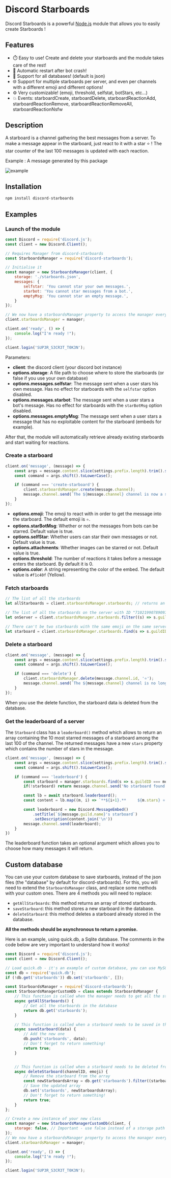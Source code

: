 # Discord Starboards

Discord Starboards is a powerful [Node.js](https://nodejs.org) module that allows you to easily create Starboards !

## Features

-   ⏱️ Easy to use! Create and delete your starboards and the module takes care of the rest!
-   🔄 Automatic restart after bot crash!
-   📁 Support for all databases! (default is json)
-   🌐 Support for multiple starboards per server, and even per channels with a different emoji and different options!
-   ⚙️ Very customizable! (emoji, threshold, selfstat, botStars, etc...)
-   💥 Events: starboardCreate, starboardDelete, starboardReactionAdd, starboardReactionRemove, starboardReactionRemoveAll, starboardReactionNsfw

## Description

A starboard is a channel gathering the best messages from a server.
To make a message appear in the starboard, just react to it with a star ⭐ !
The star counter of the last 100 messages is updated with each reaction.

Example : A message generated by this package

![example](images/exampleMsg.png)

## Installation

```js
npm install discord-starboards
```

## Examples

### Launch of the module

```js
const Discord = require('discord.js');
const client = new Discord.Client();

// Requires Manager from discord-starboards
const StarboardsManager = require('discord-starboards');

// Initialise it
const manager = new StarboardsManager(client, {
    storage: './starboards.json',
    messages: {
        selfstar: 'You cannot star your own messages.',
        starbot: 'You cannot star messages from a bot.',
        emptyMsg: 'You cannot star an empty message.',
    }
});

// We now have a starboardsManager property to access the manager everywhere!
client.starboardsManager = manager;

client.on('ready', () => {
    console.log("I'm ready !");
});

client.login('SUP3R_S3CR3T_T0K3N');
```

Parameters: 
-   **client**: the discord client (your discord bot instance)
-   **options.storage**: A file path to choose where to store the starboards (or false if you use your own database)
-   **options.messages.selfstar**: The message sent when a user stars his own message. Has no effect for starboards with the `selfstar` option disabled.
-   **options.messages.starbot**: The message sent when a user stars a bot's message. Has no effect for starboards with the `starBotMsg` option disabled.
-   **options.messages.emptyMsg**: The message sent when a user stars a message that has no exploitable content for the starboard (embeds for example).

After that, the module will automatically retrieve already existing starboards and start waiting for reactions.

### Create a starboard

```js
client.on('message', (message) => {
    const args = message.content.slice(settings.prefix.length).trim().split(/ +/g);
    const command = args.shift().toLowerCase();

    if (command === 'create-starboard') {
        client.starboardsManager.create(message.channel);
        message.channel.send(`The ${message.channel} channel is now a starboard!`);
    }
});
```

-   **options.emoji**: The emoji to react with in order to get the message into the starboard. The default emoji is `⭐`.
-   **options.starBotMsg**: Whether or not the messages from bots can be starred. Default value is true.
-   **options.selfStar**: Whether users can star their own messages or not. Default value is true.
-   **options.attachments**: Whether images can be starred or not. Default value is true.
-   **options.threshold**: The number of reactions it takes before a message enters the starboard. By default it is 0.
-   **options.color**: A string representing the color of the embed. The default value is `#f1c40f` (Yellow).


### Fetch starboards

```js
// The list of all the starboards
let allStarboards = client.starboardsManager.starboards; // returns an array of starboards

// The list of all the starboards on the server with ID "710219907890937856"
let onServer = client.starboardsManager.starboards.filter((s) => s.guildID === '710219907890937856');

// There can't be two starboards with the same emoji on the same server.
let starboard = client.starboardsManager.starboards.find(s => s.guildID === message.guild.id && s.options.emoji === '⭐');
```

### Delete a starboard

```js
client.on('message', (message) => {
    const args = message.content.slice(settings.prefix.length).trim().split(/ +/g);
    const command = args.shift().toLowerCase();

    if (command === 'delete') {
        client.starboardsManager.delete(message.channel.id, '⭐');
        message.channel.send(`The ${message.channel} channel is no longer a starboard!`);
    }
});
```

When you use the delete function, the starboard data is deleted from the database.

### Get the leaderboard of a server

The `Starboard` class has a `leaderboard()` method which allows to return an array containing the 10 most starred messages of a starboard among the last 100 of the channel. The returned messages have a new `stars` property which contains the number of stars in the message.

```js
client.on('message', (message) => {
    const args = message.content.slice(settings.prefix.length).trim().split(/ +/g);
    const command = args.shift().toLowerCase();

    if (command === 'leaderboard') {
        const starboard = manager.starboards.find(s => s.guildID === message.guild.id && s.options.emoji === '⭐')
        if(!starboard) return message.channel.send('No starboard found.');

        const lb = await starboard.leaderboard();
        const content = lb.map((m, i) => `**${i+1}.**     ${m.stars} ⭐  -  ${m.embeds[0].description || `[Image](${m.embeds[0].image.url})`}`);

        const leaderboard = new Discord.MessageEmbed()
            .setTitle(`${message.guild.name}'s starboard`)
            .setDescription(content.join('\n'))
        message.channel.send(leaderboard);
    }
})
```

The leaderboard function takes an optional argument which allows you to choose how many messages it will return.

## Custom database

You can use your custom database to save starboards, instead of the json files (the "database" by default for discord-starboards). For this, you will need to extend the `StarboardsManager` class, and replace some methods with your custom ones. There are 4 methods you will need to replace:

-   `getAllStarboards`: this method returns an array of stored starboards.
-   `saveStarboard`: this method stores a new starboard in the database.
-   `deleteStarboard`: this method deletes a starboard already stored in the database.

**All the methods should be asynchronous to return a promise.**

Here is an example, using quick.db, a Sqlite database. The comments in the code below are very important to understand how it works!

```js
const Discord = require('discord.js');
const client = new Discord.Client();

// Load quick.db - it's an example of custom database, you can use MySQL, PostgreSQL, etc...
const db = require('quick.db');
if (!db.get('starboards')) db.set('starboards', []);

const StarboardsManager = require('discord-starboards');
const StarboardsManagerCustomDb = class extends StarboardsManager {
    // This function is called when the manager needs to get all the starboards stored in the database.
    async getAllStarboards() {
        // Get all the starboards in the database
        return db.get('starboards');
    }

    // This function is called when a starboard needs to be saved in the database (when a starboard is created or when a starboard is edited).
    async saveStarboard(data) {
        // Add the new one
        db.push('starboards', data);
        // Don't forget to return something!
        return true;
    }


    // This function is called when a starboard needs to be deleted from the database.
    async deleteStarboard(channelID, emoji) {
        // Remove the starboard from the array
        const newStarboardsArray = db.get('starboards').filter((starboard) => !(starboard.channelID === channelID && starboard.options.emoji === emoji));
        // Save the updated array
        db.set('starboards', newStarboardsArray);
        // Don't forget to return something!
        return true;
    }
};

// Create a new instance of your new class
const manager = new StarboardsManagerCustomDb(client, {
    storage: false, // Important - use false instead of a storage path
});
// We now have a starboardsManager property to access the manager everywhere!
client.starboardsManager = manager;

client.on('ready', () => {
    console.log("I'm ready !");
});

client.login('SUP3R_S3CR3T_T0K3N');
```